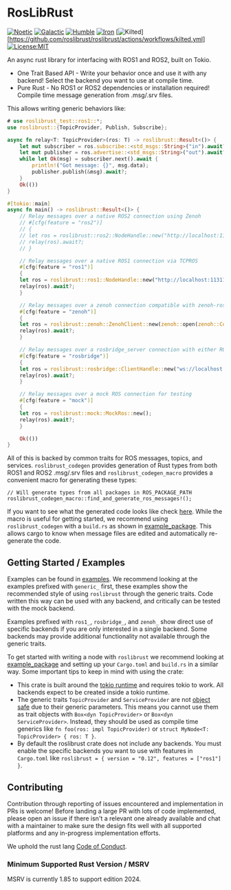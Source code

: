 # RosLibRust

[![Noetic](https://github.com/roslibrust/roslibrust/actions/workflows/noetic.yml/badge.svg)](https://github.com/roslibrust/roslibrust/actions/workflows/noetic.yml)
[![Galactic](https://github.com/roslibrust/roslibrust/actions/workflows/galactic.yml/badge.svg)](https://github.com/roslibrust/roslibrust/actions/workflows/galactic.yml)
[![Humble](https://github.com/roslibrust/roslibrust/actions/workflows/humble.yml/badge.svg)](https://github.com/roslibrust/roslibrust/actions/workflows/humble.yml)
[![Iron](https://github.com/roslibrust/roslibrust/actions/workflows/iron.yml/badge.svg)](https://github.com/roslibrust/roslibrust/actions/workflows/iron.yml)
[![Kilted](https://github.com/roslibrust/roslibrust/actions/workflows/kilted.yml/badge.svg)][https://github.com/roslibrust/roslibrust/actions/workflows/kilted.yml]
[![License:MIT](https://img.shields.io/badge/License-MIT-yellow.svg)](https://opensource.org/licenses/MIT)

An async rust library for interfacing with ROS1 and ROS2, built on Tokio.

- One Trait Based API - Write your behavior once and use it with any backend! Select the backend you want to use at compile time.
- Pure Rust - No ROS1 or ROS2 dependencies or installation required! Compile time message generation from .msg/.srv files.

This allows writing generic behaviors like:

```rust ,no_run
# use roslibrust_test::ros1::*;
use roslibrust::{TopicProvider, Publish, Subscribe};

async fn relay<T: TopicProvider>(ros: T) -> roslibrust::Result<()> {
    let mut subscriber = ros.subscribe::<std_msgs::String>("in").await?;
    let mut publisher = ros.advertise::<std_msgs::String>("out").await?;
    while let Ok(msg) = subscriber.next().await {
        println!("Got message: {}", msg.data);
        publisher.publish(&msg).await?;
    }
    Ok(())
}

#[tokio::main]
async fn main() -> roslibrust::Result<()> {
    // Relay messages over a native ROS2 connection using Zenoh
    // #[cfg(feature = "ros2")]
    // {
    // let ros = roslibrust::ros2::NodeHandle::new("http://localhost:11311", "relay").await?;
    // relay(ros).await?;
    // }

    // Relay messages over a native ROS1 connection via TCPROS
    #[cfg(feature = "ros1")]
    {
    let ros = roslibrust::ros1::NodeHandle::new("http://localhost:11311", "relay").await?;
    relay(ros).await?;
    }

    // Relay messages over a zenoh connection compatible with zenoh-ros1-plugin / zenoh-ros1-bridge
    #[cfg(feature = "zenoh")]
    {
    let ros = roslibrust::zenoh::ZenohClient::new(zenoh::open(zenoh::Config::default()).await.unwrap());
    relay(ros).await?;
    }

    // Relay messages over a rosbridge_server connection with either ROS1 or ROS2!
    #[cfg(feature = "rosbridge")]
    {
    let ros = roslibrust::rosbridge::ClientHandle::new("ws://localhost:9090").await?;
    relay(ros).await?;
    }

    // Relay messages over a mock ROS connection for testing
    #[cfg(feature = "mock")]
    {
    let ros = roslibrust::mock::MockRos::new();
    relay(ros).await?;
    }

    Ok(())
}
```

All of this is backed by common traits for ROS messages, topics, and services. `roslibrust_codegen` provides generation of Rust types from both ROS1 and ROS2 .msg/.srv files and
`roslibrust_codegen_macro` provides a convenient macro for generating these types:

```no_compile
// Will generate types from all packages in ROS_PACKAGE_PATH 
roslibrust_codegen_macro::find_and_generate_ros_messages!();
```

If you want to see what the generated code looks like check [here](https://github.com/RosLibRust/roslibrust/blob/master/roslibrust_test/src/ros1.rs).
While the macro is useful for getting started, we recommend using `roslibrust_codegen` with a `build.rs` as shown in [example_package](https://github.com/RosLibRust/roslibrust/tree/master/example_package).
This allows cargo to know when message files are edited and automatically re-generate the code.

## Getting Started / Examples

Examples can be found in [examples](https://github.com/RosLibRust/roslibrust/tree/master/roslibrust/examples).
We recommend looking at the examples prefixed with `generic_` first, these examples show the recommended style of using `roslibrust` through the generic traits.
Code written this way can be used with any backend, and critically can be tested with the mock backend.

Examples prefixed with `ros1_`, `rosbridge_`, and `zenoh_` show direct use of specific backends if you are only interested in a single backend.
Some backends may provide additional functionality not available through the generic traits.

To get started with writing a node with `roslibrust` we recommend looking at [example_package](https://github.com/RosLibRust/roslibrust/tree/master/example_package) and setting up your
`Cargo.toml` and `build.rs` in a similar way.
Some important tips to keep in mind with using the crate:

- This crate is built around the [tokio runtime](https://docs.rs/tokio/latest/tokio/) and requires tokio to work. All backends expect to be created inside a tokio runtime.
- The generic traits `TopicProvider` and `ServiceProvider` are not [object safe](https://doc.rust-lang.org/reference/items/traits.html#object-safety) due to their generic parameters. This means you cannot use them as trait objects with `Box<dyn TopicProvider>` or `Box<dyn ServiceProvider>`. Instead, they should be used as compile time generics like `fn foo(ros: impl TopicProvider)` or `struct MyNode<T: TopicProvider> { ros: T }`.
- By default the roslibrust crate does not include any backends. You must enable the specific backends you want to use with features in `Cargo.toml` like `roslibrust = { version = "0.12", features = ["ros1"] }`.

## Contributing

Contribution through reporting of issues encountered and implementation in PRs is welcome! Before landing a large PR with lots of code implemented, please open an issue if there isn't a relevant one already available and chat with a maintainer to make sure the design fits well with all supported platforms and any in-progress implementation efforts.

We uphold the rust lang [Code of Conduct](https://www.rust-lang.org/policies/code-of-conduct).

### Minimum Supported Rust Version / MSRV

MSRV is currently 1.85 to support edition 2024.
